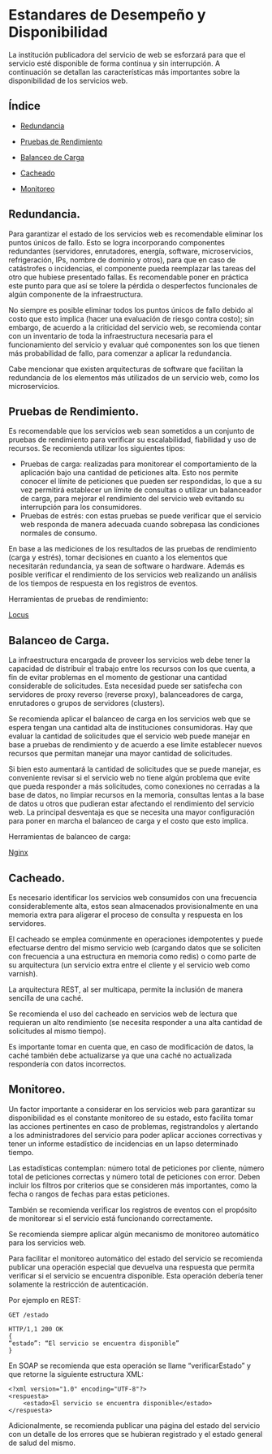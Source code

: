 # Estandares de Desempeño y Disponibilidad

La institución publicadora del servicio de web se esforzará para que el servicio esté disponible de forma continua y sin interrupción. A continuación se detallan las características más importantes sobre la disponibilidad de los servicios web.

## Índice

* [Redundancia](#redundancia)

* [Pruebas de Rendimiento](#pruebas-de-rendimiento)

* [Balanceo de Carga](#balanceo-de-carga)

* [Cacheado](#cacheado)

* [Monitoreo](#monitoreo)

## Redundancia.

Para garantizar el estado de los servicios web es recomendable eliminar los puntos únicos de fallo. Esto se logra incorporando componentes redundantes (servidores, enrutadores, energía, software, microservicios, refrigeración, IPs, nombre de dominio y otros), para que en caso de catástrofes o incidencias, el componente pueda reemplazar las tareas del otro que hubiese presentado fallas. Es recomendable poner en práctica este punto para que así se tolere la pérdida o desperfectos funcionales de algún componente de la infraestructura.

No siempre es posible eliminar todos los puntos únicos de fallo debido al costo que esto implica (hacer una evaluación de riesgo contra costo); sin embargo, de acuerdo a la criticidad del servicio web, se recomienda contar con un inventario de toda la infraestructura necesaria para el funcionamiento del servicio y evaluar qué componentes son los que tienen más probabilidad de fallo, para comenzar a aplicar la redundancia.

Cabe mencionar que existen arquitecturas de software que facilitan la redundancia de los elementos más utilizados de un servicio web, como los microservicios.

## Pruebas de Rendimiento.

Es recomendable que los servicios web sean sometidos a un conjunto de pruebas de rendimiento para verificar su escalabilidad, fiabilidad y uso de recursos. Se recomienda utilizar los siguientes tipos:

* Pruebas de carga: realizadas para monitorear el comportamiento de la aplicación bajo una cantidad de peticiones alta. Esto nos permite conocer el límite de peticiones que pueden ser respondidas, lo que a su vez permitirá establecer un límite de consultas o utilizar un balanceador de carga, para mejorar el rendimiento del servicio web evitando su interrupción para los consumidores.
* Pruebas de estrés: con estas pruebas se puede verificar que el servicio web responda de manera adecuada cuando sobrepasa las condiciones normales de consumo.

En base a las mediciones de los resultados de las pruebas de rendimiento (carga y estrés), tomar decisiones en cuanto a los elementos que necesitarán redundancia, ya sean de software o hardware. Además es posible verificar el rendimiento de los servicios web realizando un análisis de los tiempos de respuesta en los registros de eventos. 

Herramientas de pruebas de rendimiento:

[Locus](https://locust.io/)

## Balanceo de Carga.

La infraestructura encargada de proveer los servicios web debe tener la capacidad de distribuir el trabajo entre los recursos con los que cuenta, a fin de evitar problemas en el momento de gestionar una cantidad considerable de solicitudes. Esta necesidad puede ser satisfecha con servidores de proxy reverso (reverse proxy), balanceadores de carga, enrutadores o grupos de servidores (clusters).

Se recomienda aplicar el balanceo de carga en los servicios web que se espera tengan una cantidad alta de instituciones consumidoras. Hay que evaluar la cantidad de solicitudes que el servicio web puede manejar en base a pruebas de rendimiento y de acuerdo a ese límite establecer nuevos recursos que permitan manejar una mayor cantidad de solicitudes.

Si bien esto aumentará la cantidad de solicitudes que se puede manejar, es conveniente revisar si el servicio web no tiene algún problema que evite que pueda responder a más solicitudes, como conexiones no cerradas a la base de datos, no limpiar recursos en la memoria, consultas lentas a la base de datos u otros que pudieran estar afectando el rendimiento del servicio web. La principal desventaja es que se necesita una mayor configuración para poner en marcha el balanceo de carga y el costo que esto implica.

Herramientas de balanceo de carga:

[Nginx](http://nginx.org/en/docs/http/load_balancing.html)


## Cacheado.

Es necesario identificar los servicios web consumidos con una frecuencia considerablemente alta, estos sean almacenados provisionalmente en una memoria extra para aligerar el proceso de consulta y respuesta en los servidores.

El cacheado se emplea comúnmente en operaciones idempotentes y puede efectuarse dentro del mismo servicio web (cargando datos que se soliciten con frecuencia a una estructura en memoria como redis) o como parte de su arquitectura (un servicio extra entre el cliente y el servicio web como varnish).

La arquitectura REST, al ser multicapa, permite la inclusión de manera sencilla de una caché.

Se recomienda el uso del cacheado en servicios web de lectura que requieran un alto rendimiento (se necesita responder a una alta cantidad de solicitudes al mismo tiempo).

Es importante tomar en cuenta que, en caso de modificación de datos, la caché también debe actualizarse ya que una caché no actualizada respondería con datos incorrectos.


## Monitoreo.

Un factor importante a considerar en los servicios web para garantizar su disponibilidad es el constante monitoreo de su estado, esto facilita tomar las acciones pertinentes en caso de problemas, registrandolos y alertando a los administradores del servicio para poder aplicar acciones correctivas y tener un informe estadístico de incidencias en un lapso determinado tiempo.

Las estadísticas contemplan: número total de peticiones por cliente, número total de peticiones correctas y número total de peticiones con error. Deben incluir los filtros por criterios que se consideren más importantes, como la fecha o rangos de fechas para estas peticiones.

También se recomienda verificar los registros de eventos con el propósito de monitorear si el servicio está funcionando correctamente.

Se recomienda siempre aplicar algún mecanismo de monitoreo automático para los servicios web.

Para facilitar el monitoreo automático del estado del servicio se recomienda publicar una operación especial que devuelva una respuesta que permita verificar si el servicio se encuentra disponible. Esta operación debería tener solamente la restricción de autenticación.

Por ejemplo en REST:
```
GET	/estado 
 
HTTP/1,1 200 OK
{
“estado”: “El servicio se encuentra disponible”
}
```

En SOAP se recomienda que esta operación se llame “verificarEstado” y que retorne la siguiente estructura XML:
```
<?xml version="1.0" encoding="UTF-8"?>
<respuesta>
    <estado>El servicio se encuentra disponible</estado> 
</respuesta>
``` 

Adicionalmente, se recomienda publicar una página del estado del servicio con un detalle de los errores que se hubieran registrado y el estado general de salud del mismo.
